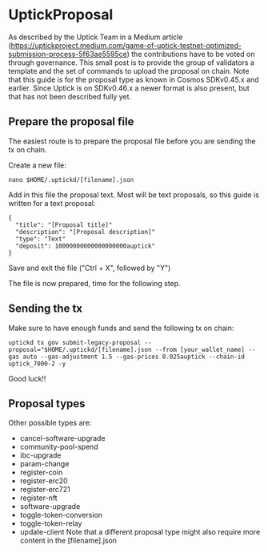 # UptickProposal
As described by the Uptick Team in a Medium article (https://uptickproject.medium.com/game-of-uptick-testnet-optimized-submission-process-5f63ae5595ce) the contributions have to be voted on through governance. This small post is to provide the group of validators a template and the set of commands to upload the proposal on chain. Note that this guide is for the proposal type as known in Cosmos SDKv0.45.x and earlier. Since Uptick is on SDKv0.46.x a newer format is also present, but that has not been described fully yet.

## Prepare the proposal file
The easiest route is to prepare the proposal file before you are sending the tx on chain. 

Create a new file:
```
nano $HOME/.uptickd/[filename].json
```

Add in this file the proposal text. Most will be text proposals, so this guide is written for a text proposal:
```
{
  "title": "[Proposal title]"
  "description": "[Proposal description]"
  "type": "Text"
  "deposit": 10000000000000000000auptick"
}
```
Save and exit the file ("Ctrl + X", followed by "Y")

The file is now prepared, time for the following step.

## Sending the tx
Make sure to have enough funds and send the following tx on chain:
```
uptickd tx gov submit-legacy-proposal --proposal="$HOME/.uptickd/[filename].json --from [your_wallet_name] --gas auto --gas-adjustment 1.5 --gas-prices 0.025auptick --chain-id uptick_7000-2 -y
```

Good luck!!

## Proposal types
Other possible types are:
- cancel-software-upgrade
- community-pool-spend
- ibc-upgrade
- param-change
- register-coin
- register-erc20
- register-erc721
- register-nft
- software-upgrade
- toggle-token-conversion
- toggle-token-relay
- update-client
Note that a different proposal type might also require more content in the [filename].json
